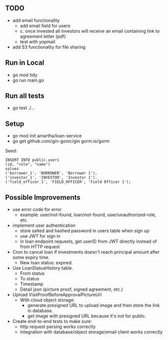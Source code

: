 ## TODO

- add email functionality
  - add email field for users
  - c. once invested all investors will receive an email containing link to agreement letter (pdf)
  - test with yopmail
- add S3 functionality for file sharing

## Run in Local

- go mod tidy
- go run main.go

## Run all tests

- go test ./...

## Setup

- go mod init amartha/loan-service
- go get github.com/gin-gonic/gin gorm.io/gorm

Seed:
```
INSERT INTO public.users
(id, "role", "name")
values
('borrower_1', 'BORROWER', 'Borrower 1'),
('investor_1', 'INVESTOR', 'Investor 1'),
('field_officer_1', 'FIELD_OFFICER', 'Field Officer 1');
```

## Possible Improvements

- use error code for error
  - example: user/not-found, loan/not-found, user/unauthorized-role, etc.
- implement user authentication
  - store salted and hashed password in users table when sign up
  - use JWT for sign in
  - in loan endpoint requests, get userID from JWT directly instead of from HTTP request
- Cron to cancel loan if investments doesn't reach principal amount after some expiry time.
  - New loan status: expired.
- Use LoanStatusHistory table.
  - From status
  - To status
  - Timestamp
  - Detail json (picture proof, signed agreement, etc.)
- Upload VisitProofBeforeApprovalPictureUrl
  - With cloud object storage:
    - generate presigned URL to upload image and then store the link in database.
    - get image with presigned URL because it's not for public.
- Create end-to-end tests to make sure:
  - http request parsing works correctly
  - integration with database/object storage/email client works correctly